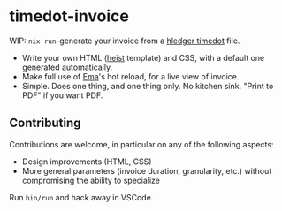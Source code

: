 # timedot-invoice

WIP: `nix run`-generate your invoice from a [hledger timedot](https://hledger.org/time-planning.html) file.

- Write your own HTML ([heist](https://srid.ca/heist-start) template) and CSS, with a default one generated automatically.
- Make full use of [Ema](https://ema.srid.ca/)'s hot reload, for a live view of invoice.
- Simple. Does one thing, and one thing only. No kitchen sink. "Print to PDF" if you want PDF.

## Contributing

Contributions are welcome, in particular on any of the following aspects:

- Design improvements (HTML, CSS)
- More general parameters (invoice duration, granularity, etc.) without compromising the ability to specialize

Run `bin/run` and hack away in VSCode.